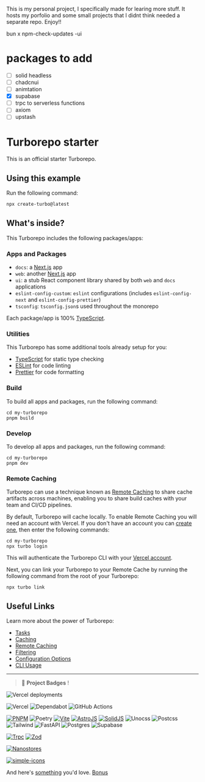 This is my personal project, I specifically made for learing more stuff.
It hosts my porfolio and some small projects that I didnt think needed a separate repo.
Enjoy!!

bun x npm-check-updates -ui

# packages to add

- [ ] solid headless
- [ ] chadcnui
- [ ] animtation
- [x] supabase
- [ ] trpc to serverless functions
- [ ] axiom
- [ ] upstash

# Turborepo starter

This is an official starter Turborepo.

## Using this example

Run the following command:

```sh
npx create-turbo@latest
```

## What's inside?

This Turborepo includes the following packages/apps:

### Apps and Packages

- `docs`: a [Next.js](https://nextjs.org/) app
- `web`: another [Next.js](https://nextjs.org/) app
- `ui`: a stub React component library shared by both `web` and `docs` applications
- `eslint-config-custom`: `eslint` configurations (includes `eslint-config-next` and `eslint-config-prettier`)
- `tsconfig`: `tsconfig.json`s used throughout the monorepo

Each package/app is 100% [TypeScript](https://www.typescriptlang.org/).

### Utilities

This Turborepo has some additional tools already setup for you:

- [TypeScript](https://www.typescriptlang.org/) for static type checking
- [ESLint](https://eslint.org/) for code linting
- [Prettier](https://prettier.io) for code formatting

### Build

To build all apps and packages, run the following command:

```
cd my-turborepo
pnpm build
```

### Develop

To develop all apps and packages, run the following command:

```
cd my-turborepo
pnpm dev
```

### Remote Caching

Turborepo can use a technique known as [Remote Caching](https://turbo.build/repo/docs/core-concepts/remote-caching) to share cache artifacts across machines, enabling you to share build caches with your team and CI/CD pipelines.

By default, Turborepo will cache locally. To enable Remote Caching you will need an account with Vercel. If you don't have an account you can [create one](https://vercel.com/signup), then enter the following commands:

```
cd my-turborepo
npx turbo login
```

This will authenticate the Turborepo CLI with your [Vercel account](https://vercel.com/docs/concepts/personal-accounts/overview).

Next, you can link your Turborepo to your Remote Cache by running the following command from the root of your Turborepo:

```
npx turbo link
```

## Useful Links

Learn more about the power of Turborepo:

- [Tasks](https://turbo.build/repo/docs/core-concepts/monorepos/running-tasks)
- [Caching](https://turbo.build/repo/docs/core-concepts/caching)
- [Remote Caching](https://turbo.build/repo/docs/core-concepts/remote-caching)
- [Filtering](https://turbo.build/repo/docs/core-concepts/monorepos/filtering)
- [Configuration Options](https://turbo.build/repo/docs/reference/configuration)
- [CLI Usage](https://turbo.build/repo/docs/reference/command-line-reference)

---

> 🚀 **Project Badges** !

![Vercel deployments](https://img.shields.io/github/deployments/tokcide/website/production?label=vercel&logo=vercel&style=for-the-badge)
![]()

![Vercel](https://img.shields.io/badge/vercel-%23000000.svg?style=for-the-badge&logo=vercel&logoColor=white)
![Dependabot](https://img.shields.io/badge/dependabot-025E8C?style=for-the-badge&logo=dependabot&logoColor=white)
![GitHub Actions](https://img.shields.io/badge/github%20actions-%232671E5.svg?style=for-the-badge&logo=githubactions&logoColor=white)

[![PNPM](https://img.shields.io/badge/pnpm-F69220.svg?style=for-the-badge&logo=pnpm&logoColor=white)](https://pnpm.io/pnpm-cli)
![Poetry](https://img.shields.io/badge/Poetry-60A5FA.svg?style=for-the-badge&logo=Poetry&logoColor=white)
[![Vite](https://img.shields.io/badge/vite-%23646CFF.svg?style=for-the-badge&logo=vite&logoColor=white)](https://vitejs.dev/guide/)
[![AstroJS](https://img.shields.io/badge/pnpm-%234a4a4a.svg?style=for-the-badge&logo=pnpm&logoColor=f69220)](https://docs.astro.build/en/core-concepts/astro-syntax/)
[![SolidJS](https://img.shields.io/badge/SolidJS-2c4f7c?style=for-the-badge&logo=solid&logoColor=c8c9cb)](https://www.solidjs.com/docs/latest)
![Unocss](https://img.shields.io/badge/UnoCSS-333333.svg?style=for-the-badge&logo=UnoCSS&logoColor=white)
![Postcss](https://img.shields.io/badge/PostCSS-DD3A0A.svg?style=for-the-badge&logo=PostCSS&logoColor=white)
![Tailwind](https://img.shields.io/badge/Tailwind%20CSS-06B6D4.svg?style=for-the-badge&logo=Tailwind-CSS&logoColor=white)
![FastAPI](https://img.shields.io/badge/FastAPI-005571?style=for-the-badge&logo=fastapi)
![Postgres](https://img.shields.io/badge/postgres-%23316192.svg?style=for-the-badge&logo=postgresql&logoColor=white)
![Supabase](https://img.shields.io/badge/Supabase-3ECF8E?style=for-the-badge&logo=supabase&logoColor=white)

[![Trpc](https://img.shields.io/badge/tRPC-2596BE.svg?style=for-the-badge&logo=tRPC&logoColor=white)](https://trpc.io/docs)
[![Zod](https://img.shields.io/badge/Zod-3E67B1.svg?style=for-the-badge&logo=Zod&logoColor=white)](https://zod.dev/)

[![Nanostores](https://img.shields.io/github/stars/nanostores/nanostores?label=nanostores&logo=github&logoColor=black&style=social)](https://github.com/nanostores/nanostores)

[![simple-icons](https://img.shields.io/github/stars/simple-icons/simple-icons?label=simple-icons&style=for-the-badge)](https://github.com/simple-icons/simple-icons/blob/develop/slugs.md)

And here's [something](https://github.com/Ileriayo/markdown-badges) you'd love. [Bonus](https://home.aveek.io/GitHub-Profile-Badges/)
